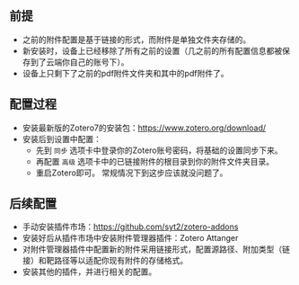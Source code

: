 ## 前提

- 之前的附件配置是基于链接的形式，而附件是单独文件夹存储的。
- 新安装时，设备上已经移除了所有之前的设置（几之前的所有配置信息都被保存到了云端你自己的账号下）。
- 设备上只剩下了之前的pdf附件文件夹和其中的pdf附件了。

## 配置过程

- 安装最新版的Zotero7的安装包：https://www.zotero.org/download/
- 安装后到设置中配置：
    - 先到 `同步` 选项卡中登录你的Zotero账号密码，将基础的设置同步下来。
    - 再配置 `高级` 选项卡中的已链接附件的根目录到你的附件文件夹目录。
    - 重启Zotero即可。
常规情况下到这步应该就没问题了。

## 后续配置

- 手动安装插件市场：https://github.com/syt2/zotero-addons
- 安装好后从插件市场中安装附件管理器插件：Zotero Attanger
- 对附件管理器插件中配置新的附件采用链接形式，配置源路径、附加类型（链接）和靶路径等以适配你现有附件的存储格式。
- 安装其他的插件，并进行相关的配置。
